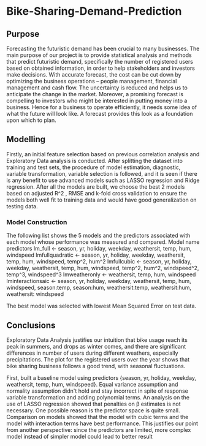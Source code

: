 # Bike-Sharing-Demand-Prediction

## Purpose

Forecasting the futuristic demand has been crucial to many businesses. The main purpose of our project is to provide statistical analysis and methods that predict futuristic demand, specifically the number of registered users based on obtained information, in order to help stakeholders and investors make decisions. With accurate forecast, the cost can be cut down by optimizing the business operations – people management, financial management and cash flow. The uncertainty is reduced and helps us to anticipate the change in the market. Moreover, a promising forecast is compelling to investors who might be interested in putting money into a business. Hence for a business to operate efficiently, it needs some idea of what the future will look like. A forecast provides this look as a foundation upon which to plan.

## Modelling

Firstly, an initial feature selection based on previous correlation analysis and Exploratory Data analysis is conducted. After splitting the dataset into training and test sets, the procedure of model estimation, diagnostic, variable transformation, variable selection is followed, and it is seen if there is any benefit to use advanced models such as LASSO regression and Ridge regression. After all the models are built, we choose the best 2 models based on adjusted R^2 , RMSE and k-fold cross validation to ensure the models both well fit to training data and would have good generalization on testing data.

### Model Construction

The following list shows the 5 models and the predictors associated with each model whose performance was measured and compared. 
Model name	predictors
lm_full <-	season, yr, holiday, weekday, weathersit, temp, hum, windspeed
lmfullquadratic <-	season, yr, holiday, weekday, weathersit, temp, hum, windspeed, temp^2, hum^2
lmfullcubic <-	season, yr, holiday, weekday, weathersit, temp, hum, windspeed, temp^2, hum^2, windspeed^2, temp^3, windspeed^3
lmweatheronly <-	weathersit, temp, hum, windspeed
lminteractionsaic <-	season, yr, holiday, weekday, weathersit, temp, hum, windspeed, season:temp, season:hum, weathersit:temp, weathersit:hum, weathersit: windspeed

The best model was selected with lowest Mean Squared Error on test data.

## Conclusions

Exploratory Data Analysis justifies our intuition that bike usage reach its peak in summers, and drops as winter comes, and there are significant differences in number of users during different weathers, especially precipitations. The plot for the registered users over the year shows that bike sharing business follows a good trend, with seasonal fluctuations.

First, built a baseline model using predictors {season, yr, holiday, weekday, weathersit, temp, hum, windspeed}. Equal variance assumption and normality assumption didn't hold and stay incorrect in spite of response variable transformation and adding polynomial terms. An analysis on the use of LASSO regression showed that penalties on β estimates is not necessary. One possible reason is the predictor space is quite small. Comparison on models showed that the model with cubic terms and the model with interaction terms have best performance. This justifies our point from another perspective: since the predictors are limited, more complex model instead of simpler model could lead to better result



